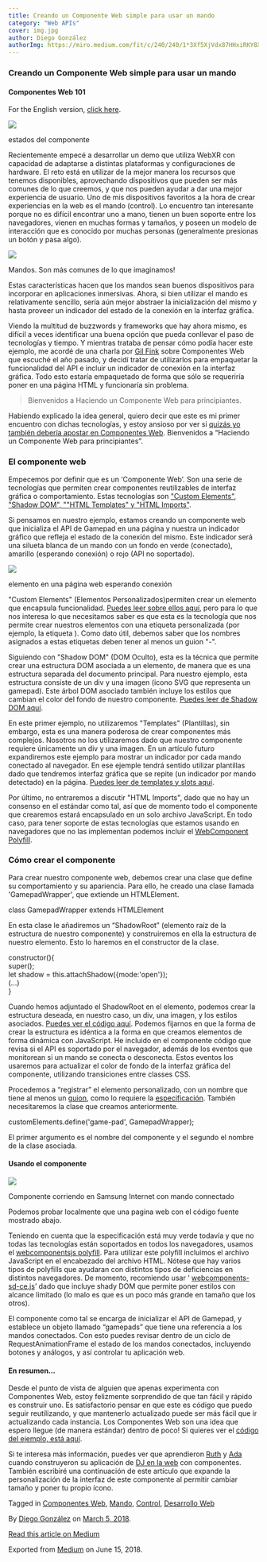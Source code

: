 ```yaml
---
title: Creando un Componente Web simple para usar un mando
category: "Web APIs"
cover: img.jpg
author: Diego González
authorImg: https://miro.medium.com/fit/c/240/240/1*3Xf5XjVdx87HHxiRKY8X1Q.jpeg
---
```


### Creando un Componente Web simple para usar un mando

#### Componentes Web 101

For the English version, [click here](https://medium.com/samsung-internet-dev/making-a-simple-gamepad-web-component-23b2ac262f56).

![](https://cdn-images-1.medium.com/max/2000/1*xVG7RPsOTpsPOpIpdZuZdQ.png)

estados del componente <game-pad>

Recientemente empecé a desarrollar un demo que utiliza WebXR con capacidad de adaptarse a distintas plataformas y configuraciones de hardware. El reto está en utilizar de la mejor manera los recursos que tenemos disponibles, aprovechando dispositivos que pueden ser más comunes de lo que creemos, y que nos pueden ayudar a dar una mejor experiencia de usuario. Uno de mis dispositivos favoritos a la hora de crear experiencias en la web es el mando (control). Lo encuentro tan interesante porque no es difícil encontrar uno a mano, tienen un buen soporte entre los navegadores, vienen en muchas formas y tamaños, y poseen un modelo de interacción que es conocido por muchas personas (generalmente presionas un botón y pasa algo).

![](https://cdn-images-1.medium.com/max/800/1*3lHL9u3M8VUuy_qHof3j1Q.png)

Mandos. Son más comunes de lo que imaginamos!

Estas características hacen que los mandos sean buenos dispositivos para incorporar en aplicaciones inmersivas. Ahora, si bien utilizar el mando es relativamente sencillo, sería aún mejor abstraer la inicialización del mismo y hasta proveer un indicador del estado de la conexión en la interfaz gráfica.

Viendo la multitud de buzzwords y frameworks que hay ahora mismo, es difícil a veces identificar una buena opción que pueda conllevar el paso de tecnologías y tiempo. Y mientras trataba de pensar cómo podía hacer este ejemplo, me acordé de una charla por [Gil Fink](https://medium.com/u/b727bf477338) sobre Componentes Web que escuché el año pasado, y decidí tratar de utilizarlos para empaquetar la funcionalidad del API e incluir un indicador de conexión en la interfaz gráfica. Todo esto estaría empaquetado de forma que sólo se requeriría poner en una página HTML y funcionaría sin problema.

> Bienvenidos a Haciendo un Componente Web para principiantes.

Habiendo explicado la idea general, quiero decir que este es mi primer encuentro con dichas tecnologías, y estoy ansioso por ver si [quizás yo también debería apostar en Componentes Web](https://medium.com/@gilfink/why-im-betting-on-web-components-and-you-should-think-about-using-them-too-8629396e27a). Bienvenidos a “Haciendo un Componente Web para principiantes”.

### El componente web <game-pad>

Empecemos por definir que es un ‘Componente Web’. Son una serie de tecnologías que permiten crear componentes reutilizables de interfaz gráfica o comportamiento. Estas tecnologías son ["Custom Elements", "Shadow DOM", ""HTML Templates" y "HTML Imports"](https://developer.mozilla.org/es/docs/Web/Web_Components).

Si pensamos en nuestro ejemplo, estamos creando un componente web que inicializa el API de Gamepad en una página y nuestra un indicador gráfico que refleja el estado de la conexión del mismo. Este indicador será una silueta blanca de un mando con un fondo en verde (conectado), amarillo (esperando conexión) o rojo (API no soportado).

![](https://cdn-images-1.medium.com/max/800/1*ciIYRDaW4cDsOowkjbLKrQ.png)

elemento <game-pad> en una página web esperando conexión

"Custom Elements" (Elementos Personalizados)permiten crear un elemento que encapsula funcionalidad. [Puedes leer sobre ellos aquí](https://developer.mozilla.org/en-US/docs/Web/Web_Components/Using_custom_elements), pero para lo que nos interesa lo que necesitamos saber es que esta es la tecnología que nos permite crear nuestros elementos con una etiqueta personalizada (por ejemplo, la etiqueta <game-pad>). Como dato útil, debemos saber que los nombres asignados a estas etiquetas deben tener al menos un guion "-".

Siguiendo con "Shadow DOM" (DOM Oculto), esta es la técnica que permite crear una estructura DOM asociada a un elemento, de manera que es una estructura separada del documento principal. Para nuestro ejemplo, esta estructura consiste de un div y una imagen (icono SVG que representa un gamepad). Este árbol DOM asociado también incluye los estilos que cambian el color del fondo de nuestro componente. [Puedes leer de Shadow DOM aquí](https://developer.mozilla.org/en-US/docs/Web/Web_Components/Using_shadow_DOM).

En este primer ejemplo, no utilizaremos "Templates" (Plantillas), sin embargo, esta es una manera poderosa de crear componentes más complejos. Nosotros no los utilizaremos dado que nuestro componente requiere únicamente un div y una imagen. En un artículo futuro expandiremos este ejemplo para mostrar un indicador por cada mando conectado al navegador. En ese ejemple tendrá sentido utilizar plantillas dado que tendremos interfaz gráfica que se repite (un indicador por mando detectado) en la página. [Puedes leer de templates y slots aquí](https://developer.mozilla.org/en-US/docs/Web/Web_Components/Using_templates_and_slots).

Por último, no entraremos a discutir "HTML Imports", dado que no hay un consenso en el estándar como tal, así que de momento todo el componente que crearemos estará encapsulado en un solo archivo JavaScript. En todo caso, para tener soporte de estas tecnologías que estamos usando en navegadores que no las implementan podemos incluir el [WebComponent Polyfill](https://github.com/WebComponents/webcomponentsjs).

### Cómo crear el componente <game-pad>

Para crear nuestro componente web, debemos crear una clase que define su comportamiento y su apariencia. Para ello, he creado una clase llamada 'GamepadWrapper', que extiende un HTMLElement.

class GamepadWrapper extends HTMLElement

En esta clase le añadiremos un “ShadowRoot” (elemento raíz de la estructura de nuestro componente) y construiremos en ella la estructura de nuestro elemento. Esto lo haremos en el constructor de la clase.

constructor(){  
    super();  
    let shadow = this.attachShadow({mode:'open'});  
    (...)  
}

Cuando hemos adjuntado el ShadowRoot en el elemento, podemos crear la estructura deseada, en nuestro caso, un div, una imagen, y los estilos asociados. [Puedes ver el código aquí](https://github.com/SamsungInternet/game-pad/blob/master/js/gamepad-comp.js#L8). Podemos fijarnos en que la forma de crear la estructura es idéntica a la forma en que creamos elementos de forma dinámica con JavaScript. He incluido en el componente código que revisa si el API es soportado por el navegador, además de los eventos que monitorean si un mando se conecta o desconecta. Estos eventos los usaremos para actualizar el color de fondo de la interfaz gráfica del componente, utilizando transiciones entre classes CSS.

Procedemos a “registrar” el elemento personalizado, con un nombre que tiene al menos un [guion](https://stackoverflow.com/questions/22545621/do-custom-elements-require-a-dash-in-their-name), como lo requiere la [especificación](http://w3c.github.io/webcomponents/spec/custom/#custom-elements-autonomous-example). También necesitaremos la clase que creamos anteriormente.

customElements.define('game-pad', GamepadWrapper);

El primer argumento es el nombre del componente y el segundo el nombre de la clase asociada.

#### Usando el componente <game-pad>

![](https://cdn-images-1.medium.com/max/600/1*NcjLliRIG3paSIoOV6t9GA.png)

Componente <game-pad> corriendo en Samsung Internet con mando connectado

Podemos probar localmente que una pagina web con el código fuente mostrado abajo.

<body>  
    <game-pad></game-pad>  
</body>

Teniendo en cuenta que la especificación está muy verde todavía y que no todas las tecnologías están soportados en todos los navegadores, usamos el [webcomponentsjs polyfill](https://github.com/webcomponents/webcomponentsjs). Para utilizar este polyfill incluimos el archivo JavaScript en el encabezado del archivo HTML. Nótese que hay varios tipos de polyfills que ayudaran con distintos tipos de deficiencias en distintos navegadores. De momento, recomiendo usar ‘ [webcomponents-sd-ce.js](https://github.com/webcomponents/webcomponentsjs/blob/master/webcomponents-sd-ce.js)’ dado que incluye shady DOM que permite poner estilos con alcance limitado (lo malo es que es un poco más grande en tamaño que los otros).

<script src="js/gamepad-comp.js"></script>

El componente como tal se encarga de inicializar el API de Gamepad, y establece un objeto llamado “gamepads” que tiene una referencia a los mandos conectados. Con esto puedes revisar dentro de un ciclo de RequestAnimationFrame el estado de los mandos conectados, incluyendo botones y análogos, y así controlar tu aplicación web.

#### En resumen…

Desde el punto de vista de alguien que apenas experimenta con Componentes Web, estoy felizmente sorprendido de que tan fácil y rápido es construir uno. Es satisfactorio pensar en que este es código que puedo seguir reutilizando, y que mantenerlo actualizado puede ser más fácil que ir actualizando cada instancia. Los Componentes Web son una idea que espero llegue (de manera estándar) dentro de poco! Si quieres ver el [código del ejemplo, está aquí](https://github.com/SamsungInternet/game-pad).

Si te interesa más información, puedes ver que aprendieron [Ruth](https://medium.com/u/1bf712acd447) y [Ada](https://medium.com/u/c2890cdd7a64) cuando construyeron su aplicación de [DJ en la web](https://medium.com/samsung-internet-dev/lessons-learned-making-our-app-with-web-components-bf55379cfcda) con componentes. También escribiré una continuación de este artículo que expande la personalización de la interfaz de este componente al permitir cambiar tamaño y poner tu propio ícono.

Tagged in [Componentes Web](https://medium.com/tag/componentes-web), [Mando](https://medium.com/tag/mando), [Control](https://medium.com/tag/control), [Desarrollo Web](https://medium.com/tag/desarrollo-web)

By [Diego González](https://medium.com/@diekus) on [March 5, 2018](https://medium.com/p/4f9d0f7bf084).

[Read this article on Medium](https://medium.com/@diekus/creando-un-componente-web-simple-para-usar-un-mando-4f9d0f7bf084)

Exported from [Medium](https://medium.com) on June 15, 2018.